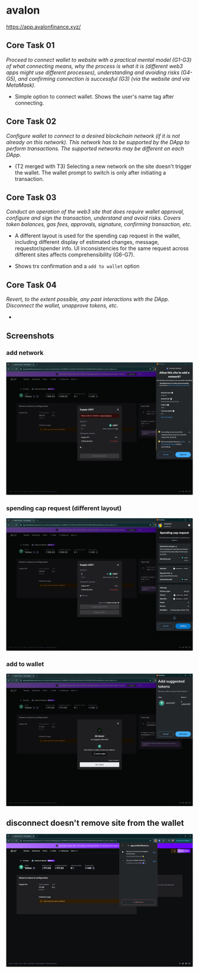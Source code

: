 # avalon
https://app.avalonfinance.xyz/

## Core Task 01

*Proceed to connect wallet to website with a practical mental model (G1-G3) of what connecting means, why the process is what it is (different web3 apps might use different processes), understanding and avoiding risks (G4-G5), and confirming connection is successful (G3) (via the website and via MetaMask).*

- Simple option to connect wallet. Shows the user's name tag after connecting.

## Core Task 02

*Configure wallet to connect to a desired blockchain network (if it is not already on this network). This network has to be supported by the DApp to perform transactions. The supported networks may be different on each DApp.* 

- (T2 merged with T3) Selecting a new network on the site doesn't trigger the wallet. The wallet prompt to switch is only after initiating a transaction.

## Core Task 03

*Conduct an operation of the web3 site that does require wallet approval, configure and sign the transaction, understand and avoid risks. Covers token balances, gas fees, approvals, signature, confirming transaction, etc.*

- A different layout is used for the spending cap request in the wallet, including different display of estimated changes, message, requestor/spender info. UI inconsistencies for the same request across different sites affects comprehensibility (G6-G7). 

- Shows trx confirmation and a `add to wallet` option


## Core Task 04

*Revert, to the extent possible, any past interactions with the DApp. Disconnect the wallet, unapprove tokens, etc.* 

- 

## Screenshots
### add network
![wallet](image-92.png)

### spending cap request (different layout)
![wallet](image-93.png)

### add to wallet
![track token](image-94.png)

## disconnect doesn't remove site from the wallet
![wallet](image-95.png)